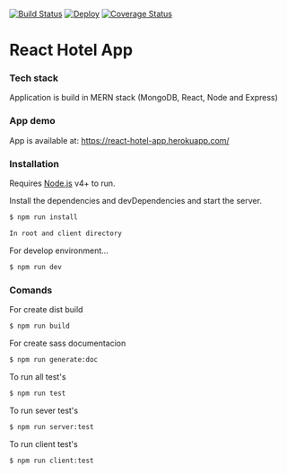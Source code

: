 [![Build Status](https://travis-ci.org/KrzysztofLen/React-hotel-app.svg?branch=master)](https://travis-ci.org/KrzysztofLen/React-hotel-app)
[![Deploy](https://www.herokucdn.com/deploy/button.svg)](https://react-hotel-app.herokuapp.com/)
[![Coverage Status](https://coveralls.io/repos/github/KrzysztofLen/React-hotel-app/badge.svg?branch=master)](https://coveralls.io/github/KrzysztofLen/React-hotel-app?branch=master)

# React Hotel App

### Tech stack
Application is build in MERN stack (MongoDB, React, Node and Express)

### App demo
App is available at:
https://react-hotel-app.herokuapp.com/

### Installation

Requires [Node.js](https://nodejs.org/) v4+ to run.

Install the dependencies and devDependencies and start the server.

```sh
$ npm run install

In root and client directory
```

For develop environment...

```sh
$ npm run dev
```

### Comands

For create dist build
```sh
$ npm run build
```
For create sass documentacion
```sh
$ npm run generate:doc
```
To run all test's
```sh
$ npm run test
```

To run sever test's
```sh
$ npm run server:test
```

To run client test's
```sh
$ npm run client:test
```